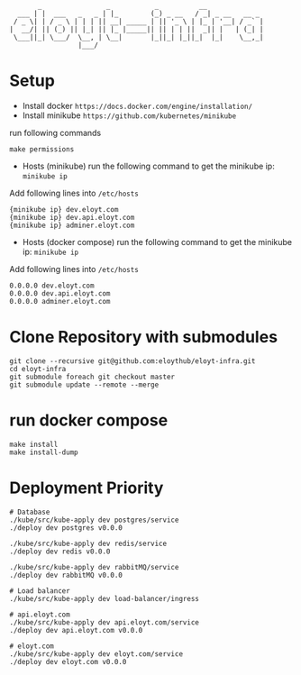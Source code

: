 ```
       _                _           _          __              
  ___ | |  ___   _   _ | |_        (_) _ __   / _| _ __   __ _ 
 / _ \| | / _ \ | | | || __| _____ | || '_ \ | |_ | '__| / _` |
|  __/| || (_) || |_| || |_ |_____|| || | | ||  _|| |   | (_| |
 \___||_| \___/  \__, | \__|       |_||_| |_||_|  |_|    \__,_|
                 |___/                                         
```

# Setup

* Install docker `https://docs.docker.com/engine/installation/`
* Install minikube `https://github.com/kubernetes/minikube`

run following commands
```
make permissions
```

* Hosts (minikube)
run the following command to get the minikube ip: `minikube ip`

Add following lines into `/etc/hosts`
```
{minikube ip} dev.eloyt.com
{minikube ip} dev.api.eloyt.com
{minikube ip} adminer.eloyt.com
```

* Hosts (docker compose)
run the following command to get the minikube ip: `minikube ip`

Add following lines into `/etc/hosts`
```
0.0.0.0 dev.eloyt.com
0.0.0.0 dev.api.eloyt.com
0.0.0.0 adminer.eloyt.com
```

# Clone Repository with submodules
```
git clone --recursive git@github.com:eloythub/eloyt-infra.git
cd eloyt-infra
git submodule foreach git checkout master
git submodule update --remote --merge
```

# run docker compose
```
make install
make install-dump
```

# Deployment Priority
```
# Database
./kube/src/kube-apply dev postgres/service
./deploy dev postgres v0.0.0

./kube/src/kube-apply dev redis/service
./deploy dev redis v0.0.0

./kube/src/kube-apply dev rabbitMQ/service
./deploy dev rabbitMQ v0.0.0

# Load balancer
./kube/src/kube-apply dev load-balancer/ingress

# api.eloyt.com
./kube/src/kube-apply dev api.eloyt.com/service
./deploy dev api.eloyt.com v0.0.0

# eloyt.com
./kube/src/kube-apply dev eloyt.com/service
./deploy dev eloyt.com v0.0.0
```
